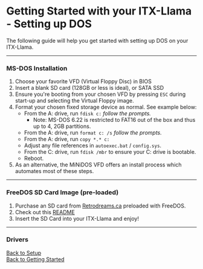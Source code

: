 # Getting Started with your ITX-Llama - Setting up DOS

The following guide will help you get started with setting up DOS on your ITX-Llama. 

---

### MS-DOS Installation

1. Choose your favorite VFD (Virtual Floppy Disc) in BIOS
1. Insert a blank SD card (128GB or less is ideal), or SATA SSD
1. Ensure you're booting from your chosen VFD by pressing `ESC` during start-up and selecting the Virtual Floppy image.
1. Format your chosen fixed storage device as normal. See example below: 
    * From the A: drive, run `fdisk c:` _follow the prompts._ 
      * Note: MS-DOS 6.22 is restricted to FAT16 out of the box and thus up to 4, 2GB partitions.
    * From the A: drive, run `format c: /s` _follow the prompts._
    * From the A: drive, run `copy *.* c:`
    * Adjust any file references in `autoexec.bat` / `config.sys`.
    * From the C: drive, run `fdisk /mbr` to ensure your C: drive is bootable.
    * Reboot.
1. As an alternative, the MiNiDOS VFD offers an install process which automates most of these steps.

---

### FreeDOS SD Card Image (pre-loaded)
1. Purchase an SD card from [Retrodreams.ca][Retrodreams-FreeDOS] preloaded with FreeDOS.
2. Check out this [README](getting-started-freedos-sdcard.md)
3. Insert the SD Card into your ITX-Llama and enjoy!

---

### Drivers

[Back to Setup](getting-started-setup.md) <br>
[Back to Getting Started](getting-started.md)


[itxllama-repo]: https://github.com/eivindbohler/itxllama/archive/refs/heads/main.zip
[Retrodreams]: https://retrodreams.ca/collections/all
[Retrodreams-FreeDOS]: https://retrodreams.ca/products/preloaded-microsd-card-with-freedos-goodies
[winworldpc-win98]: https://winworldpc.com/download/417d71c2-ae18-c39a-11c3-a4e284a2c3a5
[vogons-thread]: https://www.vogons.org/viewtopic.php?t=93480
[vogons-minidos]: https://www.vogons.org/viewtopic.php?p=1307896#p1307896
[mt32-pi]: https://github.com/dwhinham/mt32-pi
[mt32-pi-control]: https://github.com/gmcn42/mt32-pi-control/tree/main/dos_bin